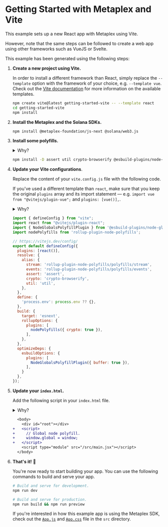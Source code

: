 # Getting Started with Metaplex and Vite

This example sets up a new React app with Metaplex using Vite.

However, note that the same steps can be followed to create a web app using other frameworks such as VueJS or Svelte.

This example has been generated using the following steps:

1. **Create a new project using Vite.**

    In order to install a different framework than React, simply replace the `--template` option with the framework of your choice, e.g. `--template vue`. Check out the [Vite documentation](https://vitejs.dev/guide/#scaffolding-your-first-vite-project) for more information on the available templates.

    ```sh
    npm create vite@latest getting-started-vite -- --template react
    cd getting-started-vite
    npm install
    ```

2. **Install the Metaplex and the Solana SDKs.**

    ```sh
    npm install @metaplex-foundation/js-next @solana/web3.js
    ```

3. **Install some polyfills.**

    <details>
      <summary>Why?</summary>
      Some dependencies of the Metaplex SDK are still relying on NPM packages that are not available in the browser. To make sure that the Metaplex SDK works in the browser, we need to install some polyfills. Note that we are installing some polyfills via rollup plugins since Vite uses rollup under the hood the bundle for production.
    </details>

    ```sh
    npm install -D assert util crypto-browserify @esbuild-plugins/node-globals-polyfill rollup-plugin-node-polyfills
    ```

4. **Update your Vite configurations**.

    Replace the content of your `vite.config.js` file with the following code.

    If you've used a different template than `react`, make sure that you keep the original `plugins` array and its import statement — e.g. `import vue from "@vitejs/plugin-vue";` and `plugins: [vue()],`.

    <details>
      <summary>Why?</summary>
      The main goal of all these changes is to polyfill NPM packages that are not available in the browser. The configuration updates look slightly confusing because we have to polyfill differently for development and production. That's because Vite uses rollup under the hood to bundle the application for production but does not bundle your application at all in development.
    </details>

    ```js
    import { defineConfig } from "vite";
    import react from "@vitejs/plugin-react";
    import { NodeGlobalsPolyfillPlugin } from '@esbuild-plugins/node-globals-polyfill'
    import nodePolyfills from 'rollup-plugin-node-polyfills';

    // https://vitejs.dev/config/
    export default defineConfig({
      plugins: [react()],
      resolve: {
        alias: {
          stream: 'rollup-plugin-node-polyfills/polyfills/stream',
          events: 'rollup-plugin-node-polyfills/polyfills/events',
          assert: 'assert',
          crypto: 'crypto-browserify',
          util: 'util',
        },
      },
      define: {
        'process.env': process.env ?? {},
      },
      build: {
        target: 'esnext',
        rollupOptions: {
          plugins: [
            nodePolyfills({ crypto: true }),
          ],
        },
      },
      optimizeDeps: {
        esbuildOptions: {
          plugins: [
            NodeGlobalsPolyfillPlugin({ buffer: true }),
          ],
        }
      },
    });
    ```

5. **Update your `index.html`.**

    Add the following script in your `index.html` file.

    <details>
      <summary>Why?</summary>
      This will polyfill the missing `global` object in the browser when running the application in development.
      I really wish we didn't have to do this but there seem to be no Vite plugin available for that purpose.
    </details>

    ```diff
      <body>
        <div id="root"></div>
    +   <script>
    +     // Global node polyfill.
    +     window.global = window;
    +   </script>
        <script type="module" src="/src/main.jsx"></script>
      </body>
    ```

7. **That's it!** 🎉

    You're now ready to start building your app. You can use the following commands to build and serve your app.

    ```sh
    # Build and serve for development.
    npm run dev

    # Build and serve for production.
    npm run build && npm run preview
    ```

    If you're interested in how this example app is using the Metaplex SDK, check out the [`App.js`](./src/App.js) and [`App.css`](./src/App.css) file in the `src` directory.
